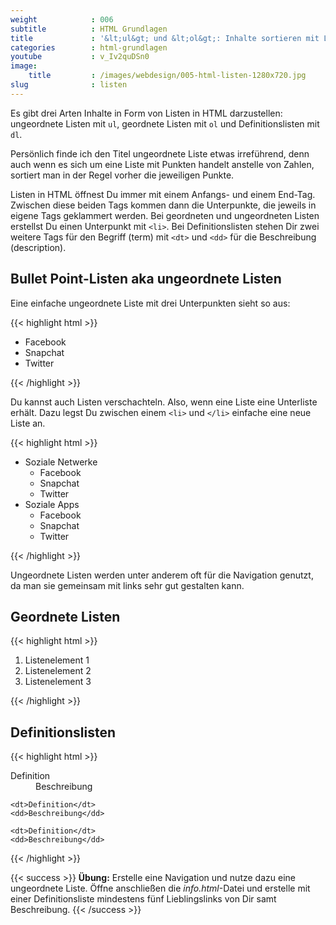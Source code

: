```yaml
---
weight            : 006
subtitle          : HTML Grundlagen
title             : '&lt;ul&gt; und &lt;ol&gt;: Inhalte sortieren mit Listen'
categories        : html-grundlagen
youtube           : v_Iv2quDSn0
image:
    title         : /images/webdesign/005-html-listen-1280x720.jpg
slug              : listen
---
```

Es gibt drei Arten Inhalte in Form von Listen in HTML darzustellen: ungeordnete Listen mit `ul`, geordnete Listen mit `ol` und Definitionslisten mit `dl`.
<!-- readmore -->

Persönlich finde ich den Titel ungeordnete Liste etwas irreführend, denn auch wenn es sich um eine Liste mit Punkten handelt anstelle von Zahlen, sortiert man in der Regel vorher die jeweiligen Punkte.

Listen in HTML öffnest Du immer mit einem Anfangs- und einem End-Tag. Zwischen diese beiden Tags kommen dann die Unterpunkte, die jeweils in eigene Tags geklammert werden. Bei geordneten und ungeordneten Listen erstellst Du einen Unterpunkt mit `<li>`. Bei Definitionslisten stehen Dir zwei weitere Tags für den Begriff (term) mit `<dt>` und `<dd>` für die Beschreibung (description).

## Bullet Point-Listen aka ungeordnete Listen

Eine einfache ungeordnete Liste mit drei Unterpunkten sieht so aus:

{{< highlight html >}}
<ul>
  <li>Facebook</li>
  <li>Snapchat</li>
  <li>Twitter</li>
</ul>
{{< /highlight >}}

Du kannst auch Listen verschachteln. Also, wenn eine Liste eine Unterliste erhält. Dazu legst Du zwischen einem `<li>` und `</li>` einfache eine neue Liste an.

{{< highlight html >}}
<ul>
  <li>Soziale Netwerke
    <ul>
      <li>Facebook</li>
      <li>Snapchat</li>
      <li>Twitter</li>
    </ul>
  </li>
  <li>Soziale Apps
    <ul>
      <li>Facebook</li>
      <li>Snapchat</li>
      <li>Twitter</li>
    </ul>
  </li>
</ul>
{{< /highlight >}}

Ungeordnete Listen werden unter anderem oft für die Navigation genutzt, da man sie gemeinsam mit links sehr gut gestalten kann.

## Geordnete Listen

{{< highlight html >}}
<ol>
    <li>Listenelement 1</li>
    <li>Listenelement 2</li>
    <li>Listenelement 3</li>
</ol>
{{< /highlight >}}


## Definitionslisten

{{< highlight html >}}
<dl>
    <dt>Definition</dt>
    <dd>Beschreibung</dd>

    <dt>Definition</dt>
    <dd>Beschreibung</dd>

    <dt>Definition</dt>
    <dd>Beschreibung</dd>
</dl>
{{< /highlight >}}


{{< success >}}
**Übung:** Erstelle eine Navigation und nutze dazu eine ungeordnete Liste. Öffne anschließen die *info.html*-Datei und erstelle mit einer Definitionsliste mindestens fünf Lieblingslinks von Dir samt Beschreibung.
{{< /success >}}
